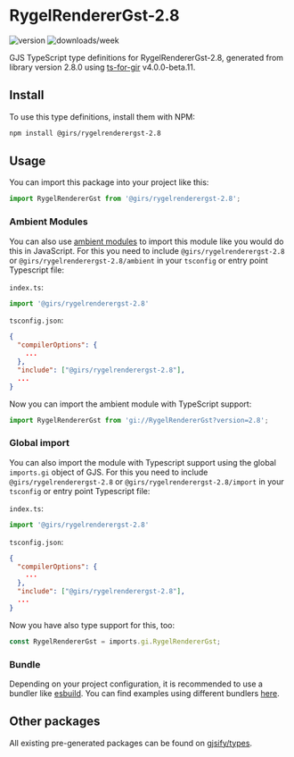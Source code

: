 
# RygelRendererGst-2.8

![version](https://img.shields.io/npm/v/@girs/rygelrenderergst-2.8)
![downloads/week](https://img.shields.io/npm/dw/@girs/rygelrenderergst-2.8)


GJS TypeScript type definitions for RygelRendererGst-2.8, generated from library version 2.8.0 using [ts-for-gir](https://github.com/gjsify/ts-for-gir) v4.0.0-beta.11.


## Install

To use this type definitions, install them with NPM:
```bash
npm install @girs/rygelrenderergst-2.8
```

## Usage

You can import this package into your project like this:
```ts
import RygelRendererGst from '@girs/rygelrenderergst-2.8';
```

### Ambient Modules

You can also use [ambient modules](https://github.com/gjsify/ts-for-gir/tree/main/packages/cli#ambient-modules) to import this module like you would do this in JavaScript.
For this you need to include `@girs/rygelrenderergst-2.8` or `@girs/rygelrenderergst-2.8/ambient` in your `tsconfig` or entry point Typescript file:

`index.ts`:
```ts
import '@girs/rygelrenderergst-2.8'
```

`tsconfig.json`:
```json
{
  "compilerOptions": {
    ...
  },
  "include": ["@girs/rygelrenderergst-2.8"],
  ...
}
```

Now you can import the ambient module with TypeScript support: 

```ts
import RygelRendererGst from 'gi://RygelRendererGst?version=2.8';
```

### Global import

You can also import the module with Typescript support using the global `imports.gi` object of GJS.
For this you need to include `@girs/rygelrenderergst-2.8` or `@girs/rygelrenderergst-2.8/import` in your `tsconfig` or entry point Typescript file:

`index.ts`:
```ts
import '@girs/rygelrenderergst-2.8'
```

`tsconfig.json`:
```json
{
  "compilerOptions": {
    ...
  },
  "include": ["@girs/rygelrenderergst-2.8"],
  ...
}
```

Now you have also type support for this, too:

```ts
const RygelRendererGst = imports.gi.RygelRendererGst;
```

### Bundle

Depending on your project configuration, it is recommended to use a bundler like [esbuild](https://esbuild.github.io/). You can find examples using different bundlers [here](https://github.com/gjsify/ts-for-gir/tree/main/examples).

## Other packages

All existing pre-generated packages can be found on [gjsify/types](https://github.com/gjsify/types).

